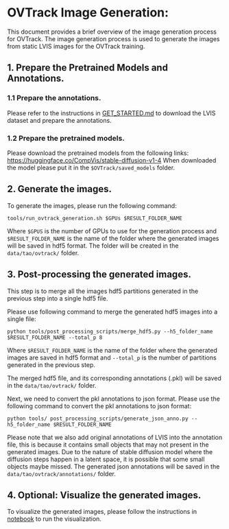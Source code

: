 # OVTrack Image Generation: 

This document provides a brief overview of the image generation process for OVTrack. The image generation process is used to generate the images from static LVIS images for the OVTrack training. 


## 1. Prepare the Pretrained Models and Annotations.

### 1.1 Prepare the annotations.
Please refer to the instructions in [GET_STARTED.md](GET_STARTED.md) to download the LVIS dataset and prepare the annotations.

### 1.2 Prepare the pretrained models.
Please download the pretrained models from the following links:
https://huggingface.co/CompVis/stable-diffusion-v1-4
When downloaded the model please put it in the `$OVTrack/saved_models` folder.



## 2. Generate the images.

To generate the images, please run the following command:

```shell
tools/run_ovtrack_generation.sh $GPUs $RESULT_FOLDER_NAME
```

Where `$GPUS` is the number of GPUs to use for the generation process and `$RESULT_FOLDER_NAME` is the name of the folder where the generated images will be saved in hdf5 format.
The folder will be created in the `data/tao/ovtrack/` folder.

## 3. Post-processing the generated images.

This step is to merge all the images hdf5 partitions generated in the previous step into a single hdf5 file.

Please use following command to merge the generated hdf5 images into a single file:

```shell
python tools/post_processing_scripts/merge_hdf5.py --h5_folder_name $RESULT_FOLDER_NAME --total_p 8
```

Where `$RESULT_FOLDER_NAME` is the name of the folder where the generated images are saved in hdf5 format and `--total_p` is the number of partitions generated in the previous step.

The merged hdf5 file, and its corresponding annotations (.pkl) will be saved in the `data/tao/ovtrack/` folder.

Next, we need to convert the pkl annotations to json format. Please use the following command to convert the pkl annotations to json format:

```shell
python tools/ post_processing_scripts/generate_json_anno.py --h5_folder_name $RESULT_FOLDER_NAME
```

Please note that we also add original annotations of LVIS into the annotation file, this is because it contains small objects that may not present in the generated images.
Due to the nature of stable diffusion model where the diffusion steps happen in a latent space, it is possible that some small objects maybe missed.
The generated json annotations will be saved in the `data/tao/ovtrack/annotations/` folder.

## 4. Optional: Visualize the generated images.

To visualize the generated images, please follow the instructions in [notebook](../tools/notebook_scripts/visualize_generated_fake_images.ipynb) to run the visualization.
